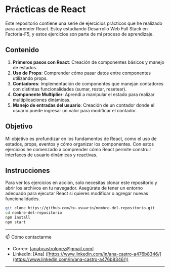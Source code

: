 # Prácticas de React

Este repositorio contiene una serie de ejercicios prácticos que he realizado para aprender React. Estoy estudiando Desarrollo Web Full Stack  en Factoria-F5, y estos ejercicios son parte de mi proceso de aprendizaje.

## Contenido

1. **Primeros pasos con React**: Creación de componentes básicos y manejo de estados.
2. **Uso de Props**: Comprender cómo pasar datos entre componentes utilizando props.
3. **Contadores**: Implementación de componentes que manejan contadores con distintas funcionalidades (sumar, restar, resetear).
4. **Componente Multiplier**: Aprendí a manipular el estado para realizar multiplicaciones dinámicas.
5. **Manejo de entradas del usuario**: Creación de un contador donde el usuario puede ingresar un valor para modificar el contador.

## Objetivo

Mi objetivo es profundizar en los fundamentos de React, como el uso de estados, props, eventos y cómo organizar los componentes. Con estos ejercicios he comenzado a comprender cómo React permite construir interfaces de usuario dinámicas y reactivas.

## Instrucciones

Para ver los ejercicios en acción, solo necesitas clonar este repositorio y abrir los archivos en tu navegador. Asegúrate de tener un entorno adecuado para ejecutar React si quieres modificar o agregar nuevas funcionalidades.

```bash
git clone https://github.com/tu-usuario/nombre-del-repositorio.git
cd nombre-del-repositorio
npm install
npm start
```
---
📫 Cómo contactarme

- Correo: [[anabcastrolopez@gmail.com](mailto:anabcastrolopez@gmail.com)]
- LinkedIn: [Ana] ([https://www.linkedin.com/in/ana-castro-a476b8346/](https://www.linkedin.com/in/ana-castro-a476b8346/))
---
